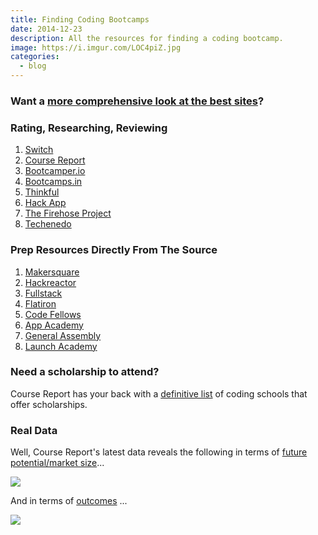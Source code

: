 ```yaml
---
title: Finding Coding Bootcamps
date: 2014-12-23
description: All the resources for finding a coding bootcamp.
image: https://i.imgur.com/LOC4piZ.jpg
categories:
  - blog
---
```


### Want a [more comprehensive look at the best sites](https://fvcproductions.com/blog/2014/11/10/magnifying-the-bootcamp-research-experience/ "Magnifying the Bootcamp Research Experience")?

### Rating, Researching, Reviewing

1.  [Switch](https://www.switchup.org/)
2.  [Course Report](https://www.coursereport.com/)
3.  [Bootcamper.io](https://bootcamper.io/)
4.  [Bootcamps.in](https://www.bootcamps.in/)
5.  [Thinkful](https://www.thinkful.com/bootcamps/)
6.  [Hack App](https://hackapp.co/)
7.  [The Firehose Project](https://www.thefirehoseproject.com/definitive-guide)
8.  [Techenedo](https://schools.techendo.com/leaderboard)

### Prep Resources Directly From The Source

1.  [Makersquare](https://learn.makersquare.com/courses)
2.  [Hackreactor](https://www.hackreactor.com/prepare-for-admissions-challenge/)
3.  [Fullstack](https://www.fullstackacademy.com/interview_prep)
4.  [Flatiron](https://prework.flatironschool.com)
5.  [Code Fellows](https://fsje.codefellows.org/index.html)
6.  [App Academy](https://github.com/appacademy/prep-work)
7.  [General Assembly](https://dash.generalassemb.ly)
8.  [Launch Academy](https://www.launchacademy.com/codecabulary)

### Need a scholarship to attend?

Course Report has your back with a [definitive list](https://www.coursereport.com/resources/the-definitive-list-of-programming-bootcamp-scholarships) of coding schools that offer scholarships.

### Real Data

Well, Course Report's latest data reveals the following in terms of [future potential/market size](https://www.coursereport.com/resources/course-report-bootcamp-market-size-study)...

![](https://course_report_production.s3.amazonaws.com/rich/rich_files/rich_files/167/original/infographic-20market-20size-20draft5.png)

And in terms of [outcomes](https://www.coursereport.com/resources/course-report-bootcamp-graduate-demographics-outcomes-study) ...

![](https://course_report_production.s3.amazonaws.com/rich/rich_files/rich_files/274/original/course-20report-20survey.jpg)
